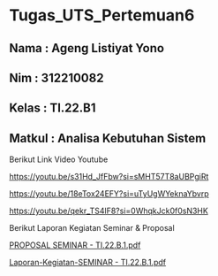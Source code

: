 # Tugas_UTS_Pertemuan6
## Nama : Ageng Listiyat Yono
## Nim  : 312210082
## Kelas : TI.22.B1
## Matkul : Analisa Kebutuhan Sistem

Berikut Link Video Youtube

https://youtu.be/s31Hd_JfFbw?si=sMHT57T8aUBPgiRt

https://youtu.be/18eTox24EFY?si=uTyUgWYeknaYbvrp

https://youtu.be/qekr_TS4lF8?si=0WhqkJck0f0sN3HK

Berikut Laporan Kegiatan Seminar & Proposal

[PROPOSAL SEMINAR - TI.22.B.1.pdf](https://github.com/AgengListiyatYono/Tugas_UTS_Pertemuan6/files/15295376/PROPOSAL.SEMINAR.-.TI.22.B.1.pdf)

[Laporan-Kegiatan-SEMINAR - TI.22.B.1.pdf](https://github.com/AgengListiyatYono/Tugas_UTS_Pertemuan6/files/15295378/Laporan-Kegiatan-SEMINAR.-.TI.22.B.1.pdf)



